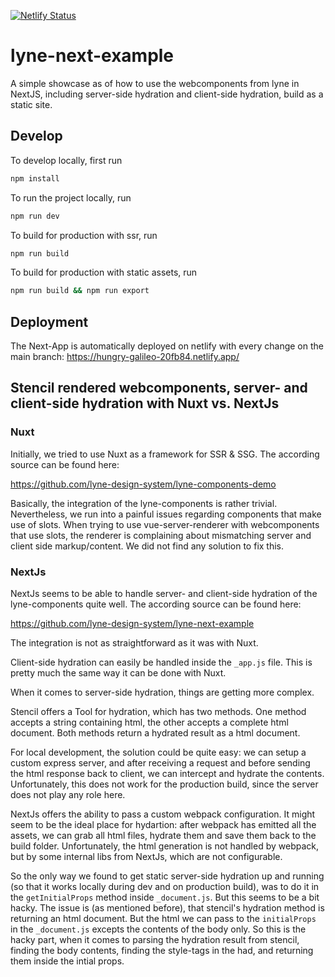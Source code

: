 [![Netlify Status](https://api.netlify.com/api/v1/badges/f73a6755-c47c-4ff0-ae6a-972df828ddf1/deploy-status)](https://app.netlify.com/sites/hungry-galileo-20fb84/deploys)

# lyne-next-example

A simple showcase as of how to use the webcomponents from lyne in NextJS, including server-side hydration and client-side hydration, build as a static site.

## Develop

To develop locally, first run

```bash
npm install
```

To run the project locally, run

```bash
npm run dev
```

To build for production with ssr, run

```bash
npm run build
```

To build for production with static assets, run

```bash
npm run build && npm run export
```

## Deployment

The Next-App is automatically deployed on netlify with every change on the main branch:
https://hungry-galileo-20fb84.netlify.app/

## Stencil rendered webcomponents, server- and client-side hydration with Nuxt vs. NextJs

### Nuxt

Initially, we tried to use Nuxt as a framework for SSR & SSG. The according source can be found here:

https://github.com/lyne-design-system/lyne-components-demo

Basically, the integration of the lyne-components is rather trivial. Nevertheless, we run into a painful issues regarding components that make use of slots. When trying to use vue-server-renderer with webcomponents that use slots, the renderer is complaining about mismatching server and client side markup/content. We did not find any solution to fix this.

### NextJs

NextJs seems to be able to handle server- and client-side hydration of the lyne-components quite well. The according source can be found here:

https://github.com/lyne-design-system/lyne-next-example

The integration is not as straightforward as it was with Nuxt.

Client-side hydration can easily be handled inside the `_app.js` file. This is pretty much the same way it can be done with Nuxt.

When it comes to server-side hydration, things are getting more complex.

Stencil offers a Tool for hydration, which has two methods. One method accepts a string containing html, the other accepts a complete html document. Both methods return a hydrated result as a html document.

For local development, the solution could be quite easy: we can setup a custom express server, and after receiving a request and before sending the html response back to client, we can intercept and hydrate the contents. Unfortunately, this does not work for the production build, since the server does not play any role here.

NextJs offers the ability to pass a custom webpack configuration. It might seem to be the ideal place for hydartion: after webpack has emitted all the assets, we can grab all html files, hydrate them and save them back to the build folder. Unfortunately, the html generation is not handled by webpack, but by some internal libs from NextJs, which are not configurable.

So the only way we found to get static server-side hydration up and running (so that it works locally during dev and on production build), was to do it in the `getInitialProps` method inside `_document.js`. But this seems to be a bit hacky. The issue is (as mentioned before), that stencil's hydration method is returning an html document. But the html we can pass to the `initialProps` in the `_document.js` excepts the contents of the body only. So this is the hacky part, when it comes to parsing the hydration result from stencil, finding the body contents, finding the style-tags in the had, and returning them inside the intial props.
